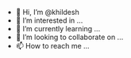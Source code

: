 - 👋 Hi, I’m @khildesh
- 👀 I’m interested in ...
- 🌱 I’m currently learning ...
- 💞️ I’m looking to collaborate on ...
- 📫 How to reach me ...

<!---
khildesh/khildesh is a ✨ special ✨ repository because its `README.md` (this file) appears on your GitHub profile.
You can click the Preview link to take a look at your changes.
--->
